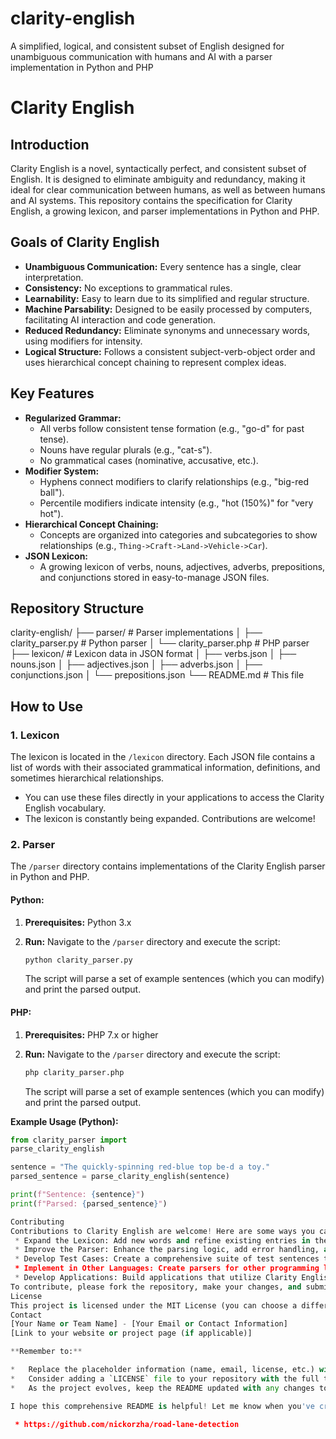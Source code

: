 # clarity-english
A simplified, logical, and consistent subset of English designed for unambiguous communication with humans and AI with a parser implementation in Python and PHP

# Clarity English

## Introduction

Clarity English is a novel, syntactically perfect, and consistent subset of English. It is designed to eliminate ambiguity and redundancy, making it ideal for clear communication between humans, as well as between humans and AI systems. This repository contains the specification for Clarity English, a growing lexicon, and parser implementations in Python and PHP.

## Goals of Clarity English

*   **Unambiguous Communication:**  Every sentence has a single, clear interpretation.
*   **Consistency:** No exceptions to grammatical rules.
*   **Learnability:** Easy to learn due to its simplified and regular structure.
*   **Machine Parsability:** Designed to be easily processed by computers, facilitating AI interaction and code generation.
*   **Reduced Redundancy:** Eliminate synonyms and unnecessary words, using modifiers for intensity.
*   **Logical Structure:** Follows a consistent subject-verb-object order and uses hierarchical concept chaining to represent complex ideas.

## Key Features

*   **Regularized Grammar:**
    *   All verbs follow consistent tense formation (e.g., "go-d" for past tense).
    *   Nouns have regular plurals (e.g., "cat-s").
    *   No grammatical cases (nominative, accusative, etc.).
*   **Modifier System:**
    *   Hyphens connect modifiers to clarify relationships (e.g., "big-red ball").
    *   Percentile modifiers indicate intensity (e.g., "hot (150%)" for "very hot").
*   **Hierarchical Concept Chaining:**
    *   Concepts are organized into categories and subcategories to show relationships (e.g., `Thing->Craft->Land->Vehicle->Car`).
*   **JSON Lexicon:**
    *   A growing lexicon of verbs, nouns, adjectives, adverbs, prepositions, and conjunctions stored in easy-to-manage JSON files.

## Repository Structure


clarity-english/
├── parser/             # Parser implementations
│   ├── clarity_parser.py    # Python parser
│   └── clarity_parser.php   # PHP parser
├── lexicon/            # Lexicon data in JSON format
│   ├── verbs.json
│   ├── nouns.json
│   ├── adjectives.json
│   ├── adverbs.json
│   ├── conjunctions.json
│   └── prepositions.json
└── README.md           # This file

## How to Use

### 1. Lexicon

The lexicon is located in the `/lexicon` directory. Each JSON file contains a list of words with their associated grammatical information, definitions, and sometimes hierarchical relationships.

*   You can use these files directly in your applications to access the Clarity English vocabulary.
*   The lexicon is constantly being expanded. Contributions are welcome!

### 2. Parser

The `/parser` directory contains implementations of the Clarity English parser in Python and PHP.

#### Python:

1.  **Prerequisites:** Python 3.x
2.  **Run:** Navigate to the `/parser` directory and execute the script:

    ```bash
    python clarity_parser.py
    ```
    The script will parse a set of example sentences (which you can modify) and print the parsed output.
#### PHP:

1.  **Prerequisites:** PHP 7.x or higher
2.  **Run:** Navigate to the `/parser` directory and execute the script:

    ```bash
    php clarity_parser.php
    ```

    The script will parse a set of example sentences (which you can modify) and print the parsed output.

**Example Usage (Python):**

```python
from clarity_parser import
parse_clarity_english

sentence = "The quickly-spinning red-blue top be-d a toy."
parsed_sentence = parse_clarity_english(sentence)

print(f"Sentence: {sentence}")
print(f"Parsed: {parsed_sentence}")

Contributing
Contributions to Clarity English are welcome! Here are some ways you can contribute:
 * Expand the Lexicon: Add new words and refine existing entries in the JSON lexicon files.
 * Improve the Parser: Enhance the parsing logic, add error handling, and improve efficiency.
 * Develop Test Cases: Create a comprehensive suite of test sentences to ensure the parser's accuracy.
 * Implement in Other Languages: Create parsers for other programming languages.
 * Develop Applications: Build applications that utilize Clarity English for various purposes (e.g., AI interaction, code generation, education).
To contribute, please fork the repository, make your changes, and submit a pull request.
License
This project is licensed under the MIT License (you can choose a different license if you prefer).
Contact
[Your Name or Team Name] - [Your Email or Contact Information]
[Link to your website or project page (if applicable)]

**Remember to:**

*   Replace the placeholder information (name, email, license, etc.) with your actual information.
*   Consider adding a `LICENSE` file to your repository with the full text of your chosen license.
*   As the project evolves, keep the README updated with any changes to the structure, usage, or contribution guidelines.

I hope this comprehensive README is helpful! Let me know when you've created the repository, and we can start adding the code and lexicon.

 * https://github.com/nickorzha/road-lane-detection
